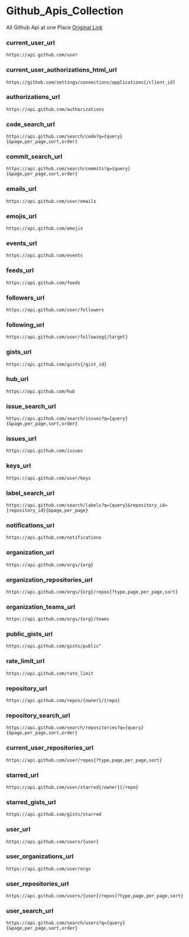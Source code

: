 # Github_Apis_Collection
All Github Api at one Place 
[Original Link](https://api.github.com/)

### current_user_url
```
https://api.github.com/user
```
### current_user_authorizations_html_url
```
https://github.com/settings/connections/applications{/client_id}
```
### authorizations_url
``` 
https://api.github.com/authorizations
```
### code_search_url
```
https://api.github.com/search/code?q={query}{&page,per_page,sort,order}
```
### commit_search_url
```
https://api.github.com/search/commits?q={query}{&page,per_page,sort,order}
```
### emails_url 
```
https://api.github.com/user/emails
```
### emojis_url
  ```
  https://api.github.com/emojis
  ```
### events_url
```
https://api.github.com/events
```
### feeds_url 
```
https://api.github.com/feeds
```
### followers_url
```
https://api.github.com/user/followers
```
### following_url
```
https://api.github.com/user/following{/target}
```
### gists_url 
```
https://api.github.com/gists{/gist_id}
```
### hub_url 
```
https://api.github.com/hub
```
### issue_search_url 
```
https://api.github.com/search/issues?q={query}{&page,per_page,sort,order}
```
### issues_url 
```
https://api.github.com/issues
```
### keys_url
```
https://api.github.com/user/keys
```
### label_search_url
```
https://api.github.com/search/labels?q={query}&repository_id={repository_id}{&page,per_page}
```
### notifications_url
```
https://api.github.com/notifications
```
### organization_url
```
https://api.github.com/orgs/{org}
```
### organization_repositories_url 
``` 
https://api.github.com/orgs/{org}/repos{?type,page,per_page,sort}
```
### organization_teams_url
```
https://api.github.com/orgs/{org}/teams
```
### public_gists_url
```
https://api.github.com/gists/public"
```
### rate_limit_url
```
https://api.github.com/rate_limit
```
### repository_url 
```
https://api.github.com/repos/{owner}/{repo}
```
### repository_search_url
```
https://api.github.com/search/repositories?q={query}{&page,per_page,sort,order}
```
### current_user_repositories_url
```
https://api.github.com/user/repos{?type,page,per_page,sort}
```
### starred_url
```
https://api.github.com/user/starred{/owner}{/repo}
```
### starred_gists_url 
```
https://api.github.com/gists/starred
```
### user_url 
```
https://api.github.com/users/{user}
```
### user_organizations_url
```
https://api.github.com/user/orgs
```
### user_repositories_url
```
https://api.github.com/users/{user}/repos{?type,page,per_page,sort}
```
### user_search_url
```
https://api.github.com/search/users?q={query}{&page,per_page,sort,order}
```
